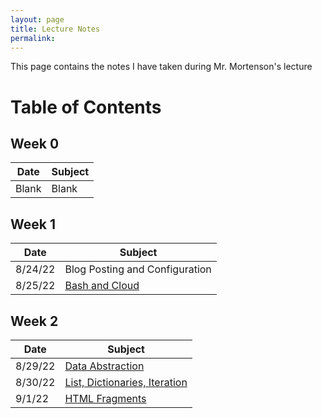 ```yaml
---
layout: page
title: Lecture Notes
permalink: 
---
```


This page contains the notes I have taken during Mr. Mortenson's lecture

# Table of Contents

## Week 0

| Date | Subject |
|-|-|
| Blank | Blank |

## Week 1

| Date | Subject |
|-|-|
| 8/24/22 | Blog Posting and Configuration |
| 8/25/22 | [Bash and Cloud](https://chewyboba10.github.io/sushi-burrito/markdown/2022/08/25/Lecture-Notes.html) |

## Week 2

| Date | Subject |
|-|-|
| 8/29/22 | [Data Abstraction](https://chewyboba10.github.io/sushi-burrito/markdown/2022/08/29/Lecture-Notes.html) |
| 8/30/22 | [List, Dictionaries, Iteration](https://chewyboba10.github.io/sushi-burrito/t1/notes/week%202/2022/08/30/Lectures-Notes.html)
| 9/1/22 | [HTML Fragments]()